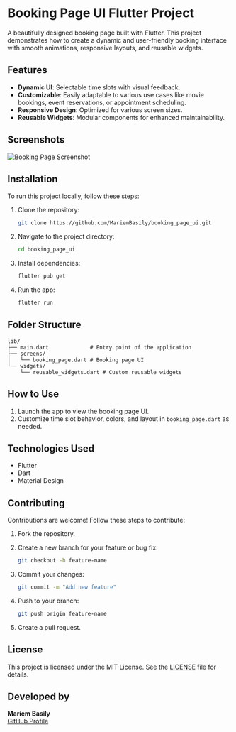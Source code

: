 # Booking Page UI Flutter Project

A beautifully designed booking page built with Flutter. This project demonstrates how to create a dynamic and user-friendly booking interface with smooth animations, responsive layouts, and reusable widgets.

## Features

- **Dynamic UI**: Selectable time slots with visual feedback.
- **Customizable**: Easily adaptable to various use cases like movie bookings, event reservations, or appointment scheduling.
- **Responsive Design**: Optimized for various screen sizes.
- **Reusable Widgets**: Modular components for enhanced maintainability.

## Screenshots

![Booking Page Screenshot](path/to/screenshot.png)

## Installation

To run this project locally, follow these steps:

1. Clone the repository:

   ```bash
   git clone https://github.com/MariemBasily/booking_page_ui.git
   ```

2. Navigate to the project directory:

   ```bash
   cd booking_page_ui
   ```

3. Install dependencies:

   ```bash
   flutter pub get
   ```

4. Run the app:

   ```bash
   flutter run
   ```

## Folder Structure

```plaintext
lib/
├── main.dart             # Entry point of the application
├── screens/
│   └── booking_page.dart # Booking page UI
└── widgets/
    └── reusable_widgets.dart # Custom reusable widgets
```

## How to Use

1. Launch the app to view the booking page UI.
2. Customize time slot behavior, colors, and layout in `booking_page.dart` as needed.

## Technologies Used

- Flutter
- Dart
- Material Design

## Contributing

Contributions are welcome! Follow these steps to contribute:

1. Fork the repository.
2. Create a new branch for your feature or bug fix:

   ```bash
   git checkout -b feature-name
   ```

3. Commit your changes:

   ```bash
   git commit -m "Add new feature"
   ```

4. Push to your branch:

   ```bash
   git push origin feature-name
   ```

5. Create a pull request.

## License

This project is licensed under the MIT License. See the [LICENSE](LICENSE) file for details.

## Developed by

**Mariem Basily**  
[GitHub Profile](https://github.com/MariemBasily)

